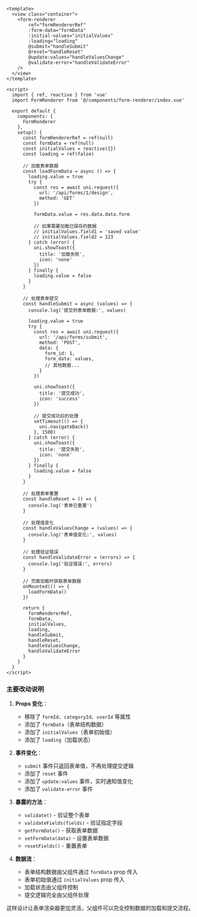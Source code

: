 ```vue
<template>
  <view class="container">
    <form-renderer
        ref="formRendererRef"
        :form-data="formData"
        :initial-values="initialValues"
        :loading="loading"
        @submit="handleSubmit"
        @reset="handleReset"
        @update:values="handleValuesChange"
        @validate-error="handleValidateError"
    />
  </view>
</template>

<script>
  import { ref, reactive } from 'vue'
  import FormRenderer from '@/components/form-renderer/index.vue'

  export default {
    components: {
      FormRenderer
    },
    setup() {
      const formRendererRef = ref(null)
      const formData = ref(null)
      const initialValues = reactive({})
      const loading = ref(false)

      // 加载表单数据
      const loadFormData = async () => {
        loading.value = true
        try {
          const res = await uni.request({
            url: '/api/forms/1/design',
            method: 'GET'
          })

          formData.value = res.data.data.form

          // 如果需要加载已保存的数据
          // initialValues.field1 = 'saved value'
          // initialValues.field2 = 123
        } catch (error) {
          uni.showToast({
            title: '加载失败',
            icon: 'none'
          })
        } finally {
          loading.value = false
        }
      }

      // 处理表单提交
      const handleSubmit = async (values) => {
        console.log('提交的表单数据:', values)

        loading.value = true
        try {
          const res = await uni.request({
            url: '/api/forms/submit',
            method: 'POST',
            data: {
              form_id: 1,
              form_data: values,
              // 其他数据...
            }
          })

          uni.showToast({
            title: '提交成功',
            icon: 'success'
          })

          // 提交成功后的处理
          setTimeout(() => {
            uni.navigateBack()
          }, 1500)
        } catch (error) {
          uni.showToast({
            title: '提交失败',
            icon: 'none'
          })
        } finally {
          loading.value = false
        }
      }

      // 处理表单重置
      const handleReset = () => {
        console.log('表单已重置')
      }

      // 处理值变化
      const handleValuesChange = (values) => {
        console.log('表单值变化:', values)
      }

      // 处理验证错误
      const handleValidateError = (errors) => {
        console.log('验证错误:', errors)
      }

      // 页面加载时获取表单数据
      onMounted(() => {
        loadFormData()
      })

      return {
        formRendererRef,
        formData,
        initialValues,
        loading,
        handleSubmit,
        handleReset,
        handleValuesChange,
        handleValidateError
      }
    }
  }
</script>
```
### 主要改动说明

1. **Props 变化**：
    - 移除了 `formId`、`categoryId`、`userId` 等属性
    - 添加了 `formData`（表单结构数据）
    - 添加了 `initialValues`（表单初始值）
    - 添加了 `loading`（加载状态）

2. **事件变化**：
    - `submit` 事件只返回表单值，不再处理提交逻辑
    - 添加了 `reset` 事件
    - 添加了 `update:values` 事件，实时通知值变化
    - 添加了 `validate-error` 事件

3. **暴露的方法**：
    - `validate()` - 验证整个表单
    - `validateFields(fields)` - 验证指定字段
    - `getFormData()` - 获取表单数据
    - `setFormData(data)` - 设置表单数据
    - `resetFields()` - 重置表单

4. **数据流**：
    - 表单结构数据由父组件通过 `formData` prop 传入
    - 表单初始值通过 `initialValues` prop 传入
    - 加载状态由父组件控制
    - 提交逻辑完全由父组件处理

这样设计让表单渲染器更加灵活，父组件可以完全控制数据的加载和提交流程。